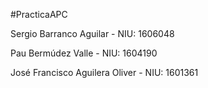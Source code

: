 #PracticaAPC

Sergio Barranco Aguilar - NIU: 1606048

Pau Bermúdez Valle - NIU: 1604190

José Francisco Aguilera Oliver - NIU: 1601361
